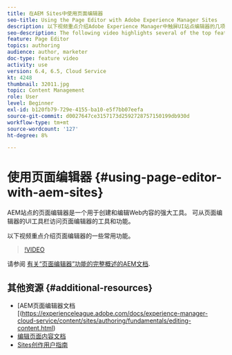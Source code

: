 ```yaml
---
title: 在AEM Sites中使用页面编辑器
seo-title: Using the Page Editor with Adobe Experience Manager Sites
description: 以下视频重点介绍Adobe Experience Manager中触屏UI站点编辑器的几项主要功能。
seo-description: The following video highlights several of the top features of the Touch-UI Sites editor in Adobe Experience Manager.
feature: Page Editor
topics: authoring
audience: author, marketer
doc-type: feature video
activity: use
version: 6.4, 6.5, Cloud Service
kt: 4248
thumbnail: 32011.jpg
topic: Content Management
role: User
level: Beginner
exl-id: b120fb79-729e-4155-ba10-e5f7bb07eefa
source-git-commit: d0027647ce3157173d2592728757150199db930d
workflow-type: tm+mt
source-wordcount: '127'
ht-degree: 8%

---
```


# 使用页面编辑器 {#using-page-editor-with-aem-sites}

AEM站点的页面编辑器是一个用于创建和编辑Web内容的强大工具。 可从页面编辑器的UI工具栏访问页面编辑器的工具和功能。

以下视频重点介绍页面编辑器的一些常用功能。

>[!VIDEO](https://video.tv.adobe.com/v/32011?quality=12&learn=on)


请参阅 [有关“页面编辑器”功能的完整概述的AEM文档](https://experienceleague.adobe.com/docs/experience-manager-cloud-service/content/sites/authoring/fundamentals/editing-content.html).

## 其他资源 {#additional-resources}

* [AEM页面编辑器文档[(https://experienceleague.adobe.com/docs/experience-manager-cloud-service/content/sites/authoring/fundamentals/editing-content.html)
* [编辑页面内容文档](https://experienceleague.adobe.com/docs/experience-manager-65/authoring/authoring/editing-content.html)
* [Sites创作用户指南](https://experienceleague.adobe.com/docs/experience-manager-65/authoring/home.html)
